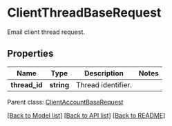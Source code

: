 # ClientThreadBaseRequest

Email client thread request.

## Properties
Name | Type | Description | Notes
---- | ---- | ----------- | -----
**thread_id** | **string** | Thread identifier. | 

 Parent class: [ClientAccountBaseRequest](ClientAccountBaseRequest.md)



[[Back to Model list]](README.md#documentation-for-models) [[Back to API list]](README.md#documentation-for-api-endpoints) [[Back to README]](README.md)

